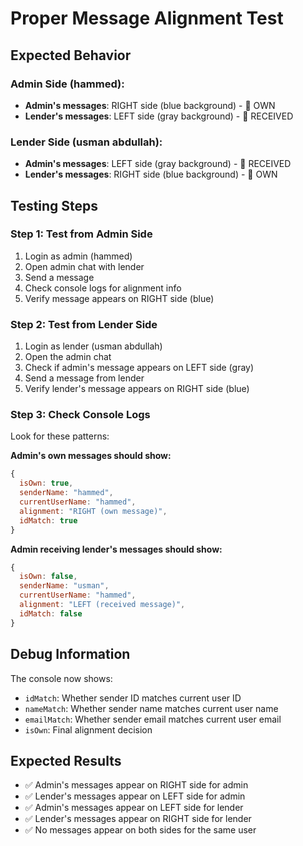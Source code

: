# Proper Message Alignment Test

## Expected Behavior

### Admin Side (hammed):
- **Admin's messages**: RIGHT side (blue background) - 🔵 OWN
- **Lender's messages**: LEFT side (gray background) - 🔴 RECEIVED

### Lender Side (usman abdullah):
- **Admin's messages**: LEFT side (gray background) - 🔴 RECEIVED  
- **Lender's messages**: RIGHT side (blue background) - 🔵 OWN

## Testing Steps

### Step 1: Test from Admin Side
1. Login as admin (hammed)
2. Open admin chat with lender
3. Send a message
4. Check console logs for alignment info
5. Verify message appears on RIGHT side (blue)

### Step 2: Test from Lender Side  
1. Login as lender (usman abdullah)
2. Open the admin chat
3. Check if admin's message appears on LEFT side (gray)
4. Send a message from lender
5. Verify lender's message appears on RIGHT side (blue)

### Step 3: Check Console Logs
Look for these patterns:

**Admin's own messages should show:**
```javascript
{
  isOwn: true,
  senderName: "hammed",
  currentUserName: "hammed", 
  alignment: "RIGHT (own message)",
  idMatch: true
}
```

**Admin receiving lender's messages should show:**
```javascript
{
  isOwn: false,
  senderName: "usman",
  currentUserName: "hammed",
  alignment: "LEFT (received message)", 
  idMatch: false
}
```

## Debug Information
The console now shows:
- `idMatch`: Whether sender ID matches current user ID
- `nameMatch`: Whether sender name matches current user name
- `emailMatch`: Whether sender email matches current user email
- `isOwn`: Final alignment decision

## Expected Results
- ✅ Admin's messages appear on RIGHT side for admin
- ✅ Lender's messages appear on LEFT side for admin
- ✅ Admin's messages appear on LEFT side for lender
- ✅ Lender's messages appear on RIGHT side for lender
- ✅ No messages appear on both sides for the same user
